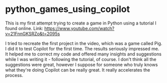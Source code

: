 # python_games_using_copilot
This is my first attempt trying to create a game in Python using a tutorial I found online. 
Link: https://www.youtube.com/watch?v=21FnnGKSRZo&t=2095s

I tried to recreate the first project in the video, which was a game called Pig. 
I did it to test Copilot for the first time.
The results seriously impressed me. It helped me to correct my code and offered many insights and suggestions while I was writing it - following the tutorial, of course. 
I don't think all the suggestions were great, however I suppose for someone who truly knows what they're doing Copilot can be really great. It really accelerates the process. 
